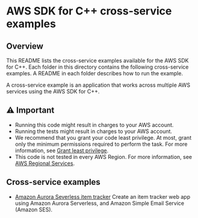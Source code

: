 # AWS SDK for C++ cross-service examples 

## Overview
This README lists the cross-service examples available for the AWS SDK for C++. Each folder in this directory contains the following cross-service examples. A README in each folder describes how to run the example.

A cross-service example is an application that works across multiple AWS services using the AWS SDK for C++.


## ⚠️ Important
* Running this code might result in charges to your AWS account. 
* Running the tests might result in charges to your AWS account.
*  We recommend that you grant your code least privilege. At most, grant only the minimum permissions required to perform the task. For more information, see [Grant least privilege](https://docs.aws.amazon.com/IAM/latest/UserGuide/best-practices.html#grant-least-privilege). 
* This code is not tested in every AWS Region. For more information, see [AWS Regional Services](https://aws.amazon.com/about-aws/global-infrastructure/regional-product-services).

## Cross-service examples
* [Amazon Aurora Severless item tracker](serverless-aurora/README.md) Create an item tracker web app using Amazon Aurora Serverless, and Amazon Simple Email Service (Amazon SES).
 





